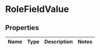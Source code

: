 
# RoleFieldValue

## Properties
Name | Type | Description | Notes
------------ | ------------- | ------------- | -------------



